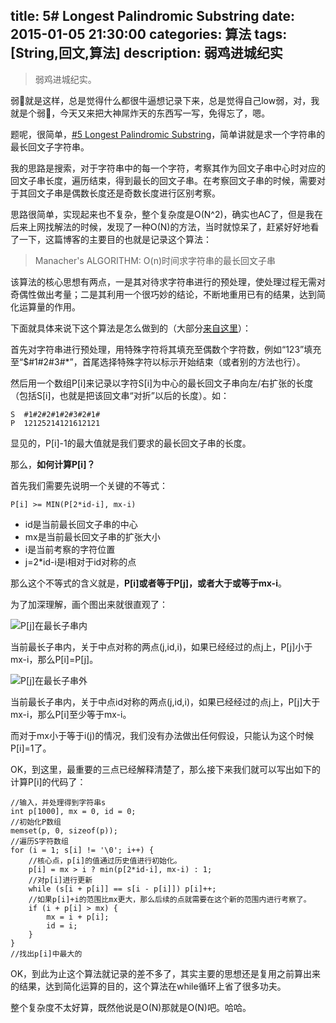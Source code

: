 title: 5# Longest Palindromic Substring
date: 2015-01-05 21:30:00
categories: 算法
tags: [String,回文,算法]
description: 弱鸡进城纪实
---

> 弱鸡进城纪实。

<!--more-->

弱🐔就是这样，总是觉得什么都很牛逼想记录下来，总是觉得自己low弱，对，我就是个弱🐔，今天又来把大神屌炸天的东西写一写，免得忘了，嗯。

题呢，很简单，[#5 Longest Palindromic Substring][1]，简单讲就是求一个字符串的最长回文子字符串。

我的思路是搜索，对于字符串中的每一个字符，考察其作为回文子串中心时对应的回文子串长度，遍历结束，得到最长的回文子串。在考察回文子串的时候，需要对于其回文子串是偶数长度还是奇数长度进行区别考察。

思路很简单，实现起来也不复杂，整个复杂度是O(N^2)，确实也AC了，但是我在后来上网找解法的时候，发现了一种O(N)的方法，当时就惊呆了，赶紧好好地看了一下，这篇博客的主要目的也就是记录这个算法：

> Manacher's ALGORITHM: O(n)时间求字符串的最长回文子串

该算法的核心思想有两点，一是其对待求字符串进行的预处理，使处理过程无需对奇偶性做出考量；二是其利用一个很巧妙的结论，不断地重用已有的结果，达到简化运算量的作用。

下面就具体来说下这个算法是怎么做到的（大部分[来自这里][2]）：

首先对字符串进行预处理，用特殊字符将其填充至偶数个字符数，例如“123”填充至“$#1#2#3#\*”，首尾选择特殊字符以标示开始结束（或者别的方法也行）。

然后用一个数组P[i]来记录以字符S[i]为中心的最长回文子串向左/右扩张的长度（包括S[i]，也就是把该回文串“对折”以后的长度）。如：

    S  #1#2#2#1#2#3#2#1#
    P  12125214121612121

显见的，P[i]-1的最大值就是我们要求的最长回文子串的长度。

那么，**如何计算P[i]？**

首先我们需要先说明一个关键的不等式：

    P[i] >= MIN(P[2*id-i], mx-i)

-   id是当前最长回文子串的中心
-   mx是当前最长回文子串的扩张大小
-   i是当前考察的字符位置
-   j=2\*id-i是i相对于id对称的点

那么这个不等式的含义就是，**P[i]或者等于P[j]，或者大于或等于mx-i**。

为了加深理解，画个图出来就很直观了：

![P[j]在最长子串内][3]

当前最长子串内，关于中点对称的两点(j,id,i)，如果已经经过的点j上，P[j]小于mx-i，那么P[i]=P[j]。

![P[j]在最长子串外][4]

当前最长子串内，关于中点id对称的两点(j,id,i)，如果已经经过的点j上，P[j]大于mx-i，那么P[i]至少等于mx-i。

而对于mx小于等于i(j)的情况，我们没有办法做出任何假设，只能认为这个时候P[i]=1了。

OK，到这里，最重要的三点已经解释清楚了，那么接下来我们就可以写出如下的计算P[i]的代码了：

    //输入，并处理得到字符串s
    int p[1000], mx = 0, id = 0;
    //初始化P数组
    memset(p, 0, sizeof(p));
    //遍历S字符数组
    for (i = 1; s[i] != '\0'; i++) {
    	//核心点，p[i]的值通过历史值进行初始化。
        p[i] = mx > i ? min(p[2*id-i], mx-i) : 1;
        //对p[i]进行更新
        while (s[i + p[i]] == s[i - p[i]]) p[i]++;
        //如果p[i]+i的范围比mx更大，那么后续的点就需要在这个新的范围内进行考察了。
        if (i + p[i] > mx) {
            mx = i + p[i];
            id = i;
        }
    }
    //找出p[i]中最大的

OK，到此为止这个算法就记录的差不多了，其实主要的思想还是复用之前算出来的结果，达到简化运算的目的，这个算法在while循环上省了很多功夫。

整个复杂度不太好算，既然他说是O(N)那就是O(N)吧。哈哈。

[1]: https://oj.leetcode.com/problems/longest-palindromic-substring/

[2]: http://www.felix021.com/blog/read.php?2040

[3]: https://ww1.sinaimg.cn/mw690/825558b1gw1enz2yc6707j20em03k0sw.jpg

[4]: https://ww1.sinaimg.cn/mw690/825558b1gw1enz2ye4ndej20em03k74k.jpg
